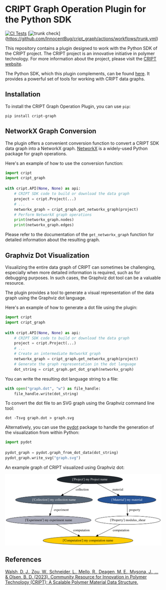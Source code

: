 # CRIPT Graph Operation Plugin for the Python SDK

[![CI Tests](https://github.com/InnocentBug/cript_graph/actions/workflows/tests.yml/badge.svg)](https://github.com/InnocentBug/cript_graph/actions/workflows/tests.yml)
[![[trunk](https://trunk.io) check](https://github.com/InnocentBug/cript_graph/actions/workflows/trunk.yml/badge.svg)](https://github.com/InnocentBug/cript_graph/actions/workflows/trunk.yml)

This repository contains a plugin designed to work with the Python SDK of the CRIPT project. The CRIPT project is an innovative initiative in polymer technology. For more information about the project, please visit the [CRIPT website](https://criptapp.org/).

The Python SDK, which this plugin complements, can be found [here](https://github.com/C-Accel-CRIPT/Python-SDK). It provides a powerful set of tools for working with CRIPT data graphs.

## Installation

To install the CRIPT Graph Operation Plugin, you can use `pip`:

```shell
pip install cript-graph
```

## NetworkX Graph Conversion

The plugin offers a convenient conversion function to convert a CRIPT SDK data graph into a NetworkX graph. [NetworkX](https://networkx.org/) is a widely-used Python package for graph operations.

Here's an example of how to use the conversion function:

```python
import cript
import cript_graph

with cript.API(None, None) as api:
    # CRIPT SDK code to build or download the data graph
    project = cript.Project(...)
    # ...
    networkx_graph = cript_graph.get_networkx_graph(project)
    # Perform NetworkX graph operations
    print(networkx_graph.nodes)
    print(networkx_graph.edges)
```

Please refer to the documentation of the `get_networkx_graph` function for detailed information about the resulting graph.

## Graphviz Dot Visualization

Visualizing the entire data graph of CRIPT can sometimes be challenging, especially when more detailed information is required, such as for debugging purposes. In such cases, the Graphviz dot tool can be a valuable resource.

The plugin provides a tool to generate a visual representation of the data graph using the Graphviz dot language.

Here's an example of how to generate a dot file using the plugin:

```python
import cript
import cript_graph

with cript.API(None, None) as api:
    # CRIPT SDK code to build or download the data graph
    project = cript.Project(...)
    # ...
    # Create an intermediate NetworkX graph
    networkx_graph = cript_graph.get_networkx_graph(project)
    # Generate the graph representation in the dot language
    dot_string = cript_graph.get_dot_graph(networkx_graph)
```

You can write the resulting dot language string to a file:

```python
with open("graph.dot", "w") as file_handle:
    file_handle.write(dot_string)
```

To convert the dot file to an SVG graph using the Graphviz command line tool:

```shell
dot -Tsvg graph.dot > graph.svg
```

Alternatively, you can use the [pydot](https://github.com/pydot/pydot) package to handle the generation of the visualization from within Python:

```python
import pydot

pydot_graph = pydot.graph_from_dot_data(dot_string)
pydot_graph.write_svg("graph.svg")
```

An example graph of CRIPT visualized using Graphviz dot:

![Example Graph of CRIPT visualized via Graphviz dot](assets/graph.svg)

## References

[Walsh, D. J., Zou, W., Schneider, L., Mello, R., Deagen, M. E., Mysona, J., ... & Olsen, B. D. (2023). Community Resource for Innovation in Polymer Technology (CRIPT): A Scalable Polymer Material Data Structure.](https://pubs.acs.org/doi/full/10.1021/acscentsci.3c00011)
